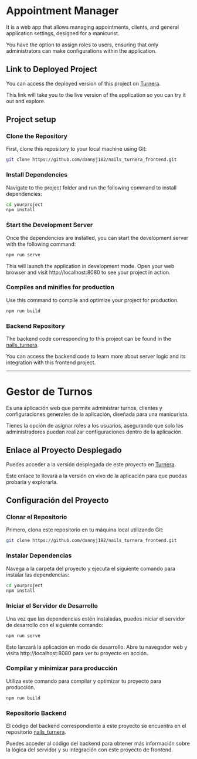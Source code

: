 # Appointment Manager

It is a web app that allows managing appointments, clients, and general application settings, designed for a manicurist.

You have the option to assign roles to users, ensuring that only administrators can make configurations within the application.

## Link to Deployed Project

You can access the deployed version of this project on [Turnera](https://nails-turnera.glitch.me/).

This link will take you to the live version of the application so you can try it out and explore.

## Project setup

### Clone the Repository

First, clone this repository to your local machine using Git:

```bash
git clone https://github.com/dannyj182/nails_turnera_frontend.git
```

### Install Dependencies

Navigate to the project folder and run the following command to install dependencies:

```bash
cd yourproject
npm install
```

### Start the Development Server

Once the dependencies are installed, you can start the development server with the following command:

```bash
npm run serve
```

This will launch the application in development mode. Open your web browser and visit http://localhost:8080 to see your project in action.

### Compiles and minifies for production

Use this command to compile and optimize your project for production.

```bash
npm run build
```

### Backend Repository

The backend code corresponding to this project can be found in the [nails_turnera](https://github.com/dannyj182/nails_turnera.git).

You can access the backend code to learn more about server logic and its integration with this frontend project.

---

# Gestor de Turnos

Es una aplicación web que permite administrar turnos, clientes y configuraciones generales de la aplicación, diseñada para una manicurista.

Tienes la opción de asignar roles a los usuarios, asegurando que solo los administradores puedan realizar configuraciones dentro de la aplicación.

## Enlace al Proyecto Desplegado

Puedes acceder a la versión desplegada de este proyecto en [Turnera](https://nails-turnera.glitch.me/).

Este enlace te llevará a la versión en vivo de la aplicación para que puedas probarla y explorarla.

## Configuración del Proyecto

### Clonar el Repositorio

Primero, clona este repositorio en tu máquina local utilizando Git:

```bash
git clone https://github.com/dannyj182/nails_turnera_frontend.git
```

### Instalar Dependencias

Navega a la carpeta del proyecto y ejecuta el siguiente comando para instalar las dependencias:

```bash
cd yourproject
npm install
```

### Iniciar el Servidor de Desarrollo

Una vez que las dependencias estén instaladas, puedes iniciar el servidor de desarrollo con el siguiente comando:

```bash
npm run serve
```

Esto lanzará la aplicación en modo de desarrollo. Abre tu navegador web y visita http://localhost:8080 para ver tu proyecto en acción.

### Compilar y minimizar para producción

Utiliza este comando para compilar y optimizar tu proyecto para producción.

```bash
npm run build
```

### Repositorio Backend

El código del backend correspondiente a este proyecto se encuentra en el repositorio [nails_turnera](https://github.com/dannyj182/nails_turnera.git).

Puedes acceder al código del backend para obtener más información sobre la lógica del servidor y su integración con este proyecto de frontend.